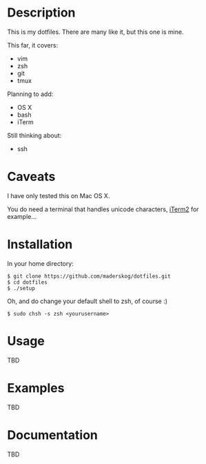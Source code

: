 
Description
========

This is my dotfiles. There are many like it, but this one is mine.

This far, it covers:
* vim
* zsh
* git
* tmux

Planning to add:
* OS X
* bash
* iTerm

Still thinking about:
* ssh


Caveats
=======

I have only tested this on Mac OS X.

You do need a terminal that handles unicode characters, [iTerm2](http://www.iterm2.com/) for example...


Installation
============

In your home directory:

    $ git clone https://github.com/maderskog/dotfiles.git
    $ cd dotfiles
    $ ./setup

Oh, and do change your default shell to zsh, of course :)

    $ sudo chsh -s zsh <yourusername>


Usage
=====

TBD


Examples
========

TBD


Documentation
=============

TBD
